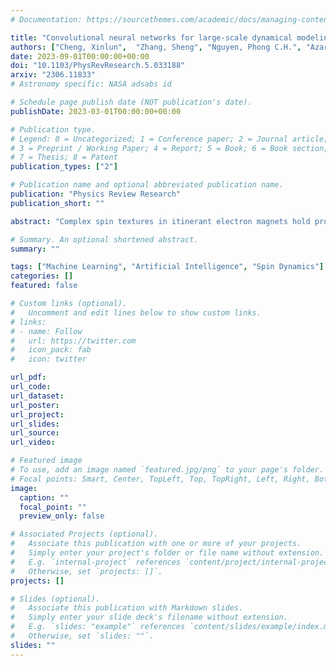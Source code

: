 ```yaml
---
# Documentation: https://sourcethemes.com/academic/docs/managing-content/

title: "Convolutional neural networks for large-scale dynamical modeling of itinerant magnets"
authors: ["Cheng, Xinlun",  "Zhang, Sheng", "Nguyen, Phong C.H.", "Azarfar, Shahab", "Chern, Gia-Wei", "Baek, Stephen"]
date: 2023-09-01T00:00:00+00:00
doi: "10.1103/PhysRevResearch.5.033188"
arxiv: "2306.11833"
# Astronomy specific: NASA adsabs id

# Schedule page publish date (NOT publication's date).
publishDate: 2023-03-01T00:00:00+00:00

# Publication type.
# Legend: 0 = Uncategorized; 1 = Conference paper; 2 = Journal article;
# 3 = Preprint / Working Paper; 4 = Report; 5 = Book; 6 = Book section;
# 7 = Thesis; 8 = Patent
publication_types: ["2"]

# Publication name and optional abbreviated publication name.
publication: "Physics Review Research"
publication_short: ""

abstract: "Complex spin textures in itinerant electron magnets hold promises for next-generation memory and information technology. The long-ranged and often frustrated electron-mediated spin interactions in these materials give rise to intriguing localized spin structures such as skyrmions. Yet, simulations of magnetization dynamics for such itinerant magnets are computationally difficult due to the need for repeated solutions to the electronic structure problems. We present a convolutional neural network (CNN) model to accurately and efficiently predict the electron-induced magnetic torques acting on local spins. Importantly, as the convolutional operations with a fixed kernel (receptive field) size naturally take advantage of the locality principle for many-electron systems, CNNs offer a scalable machine learning approach to spin dynamics. We apply our approach to enable large-scale dynamical simulations of skyrmion phases in itinerant spin systems. By incorporating the CNN model into Landau-Lifshitz-Gilbert dynamics, our simulations successfully reproduce the relaxation process of the skyrmion phase and stabilize a skyrmion lattice in larger systems. The CNN model also allows us to compute the effective receptive fields, thus providing a systematic and unbiased method for determining the locality of the original electron models."

# Summary. An optional shortened abstract.
summary: ""

tags: ["Machine Learning", "Artificial Intelligence", "Spin Dynamics"]
categories: []
featured: false

# Custom links (optional).
#   Uncomment and edit lines below to show custom links.
# links:
# - name: Follow
#   url: https://twitter.com
#   icon_pack: fab
#   icon: twitter

url_pdf:
url_code:
url_dataset:
url_poster:
url_project:
url_slides:
url_source:
url_video:

# Featured image
# To use, add an image named `featured.jpg/png` to your page's folder. 
# Focal points: Smart, Center, TopLeft, Top, TopRight, Left, Right, BottomLeft, Bottom, BottomRight.
image:
  caption: ""
  focal_point: ""
  preview_only: false

# Associated Projects (optional).
#   Associate this publication with one or more of your projects.
#   Simply enter your project's folder or file name without extension.
#   E.g. `internal-project` references `content/project/internal-project/index.md`.
#   Otherwise, set `projects: []`.
projects: []

# Slides (optional).
#   Associate this publication with Markdown slides.
#   Simply enter your slide deck's filename without extension.
#   E.g. `slides: "example"` references `content/slides/example/index.md`.
#   Otherwise, set `slides: ""`.
slides: ""
---
```


